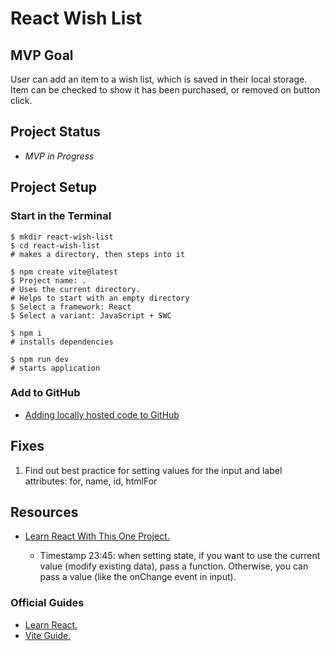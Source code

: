 # React Wish List

## MVP Goal

User can add an item to a wish list, which is saved in their local storage. Item can be checked to show it has been purchased, or removed on button click.

## Project Status

- _MVP in Progress_

## Project Setup

### Start in the Terminal

```
$ mkdir react-wish-list
$ cd react-wish-list
# makes a directory, then steps into it
```

```
$ npm create vite@latest
$ Project name: .
# Uses the current directory.
# Helps to start with an empty directory
$ Select a framework: React
$ Select a variant: JavaScript + SWC
```

```
$ npm i
# installs dependencies
```

```
$ npm run dev
# starts application
```

### Add to GitHub

- [Adding locally hosted code to GitHub](https://docs.github.com/en/migrations/importing-source-code/using-the-command-line-to-import-source-code/adding-locally-hosted-code-to-github)

## Fixes

1. Find out best practice for setting values for the input and label attributes: for, name, id, htmlFor

## Resources

- [Learn React With This One Project.](https://www.youtube.com/watch?v=Rh3tobg7hEo)

  - Timestamp 23:45: when setting state, if you want to use the current value (modify existing data), pass a function. Otherwise, you can pass a value (like the onChange event in input).

### Official Guides

- [Learn React.](https://react.dev/learn)
- [Vite Guide.](https://vitejs.dev/guide/)
